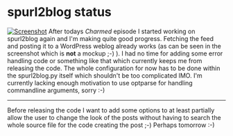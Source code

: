 # spurl2blog status

<a href="http://www.zerokspot.com/gallery/image.php?id=60&action=viewfull" class="left" title="View a larger version of this screenshot"><img src="http://www.zerokspot.com/gallery/image.php?id=60&action=viewthumb" alt="Screenshot"/></a> After todays <cite>Charmed</cite> episode I started working on spurl2blog again and I'm making quite good progress. Fetching the feed and posting it to a WordPress weblog already works (as can be seen in the screenshot which is <strong>not</strong> a mockup ;-) ). I had no time for adding some error handling code or something like that which currently keeps me from releasing the code. The whole configuration for now has to be done within the spurl2blog.py itself which shouldn't be too complicated IMO. I'm currently lacking enough motivation to use optparse for handling commandline arguments, sorry :-)

-------------------------------



Before releasing the code I want to add some options to at least partially allow the user to change the look of the posts without having to search the whole source file for the code creating the post ;-) Perhaps tomorrow :-)